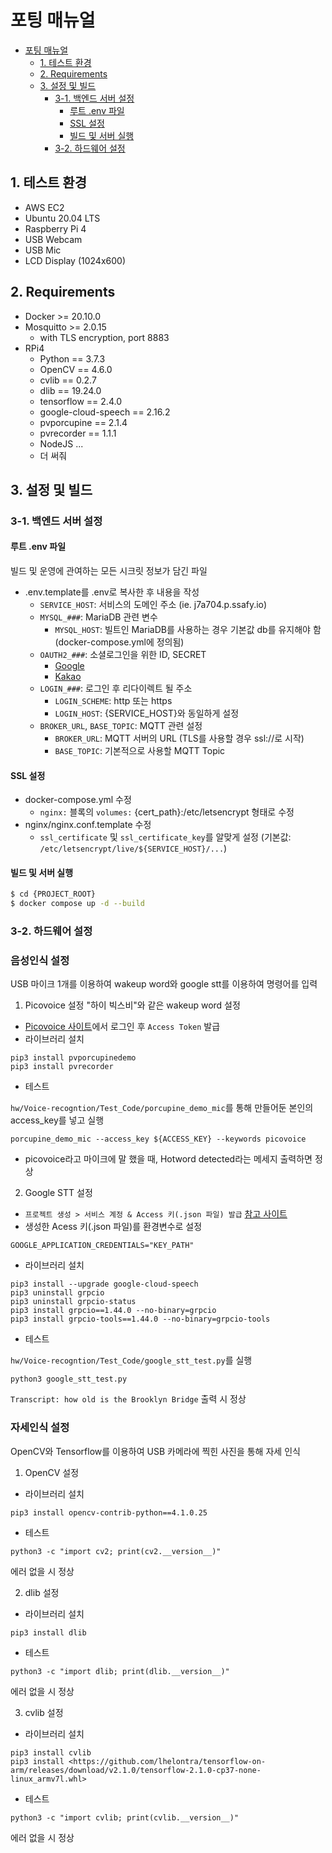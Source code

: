 # 포팅 매뉴얼

- [포팅 매뉴얼](#포팅-매뉴얼)
  - [1. 테스트 환경](#1-테스트-환경)
  - [2. Requirements](#2-requirements)
  - [3. 설정 및 빌드](#3-설정-및-빌드)
    - [3-1. 백엔드 서버 설정](#3-1-백엔드-서버-설정)
      - [루트 .env 파일](#루트-env-파일)
      - [SSL 설정](#ssl-설정)
      - [빌드 및 서버 실행](#빌드-및-서버-실행)
    - [3-2. 하드웨어 설정](#3-2-하드웨어-설정)

## 1. 테스트 환경

- AWS EC2
- Ubuntu 20.04 LTS
- Raspberry Pi 4
- USB Webcam
- USB Mic
- LCD Display (1024x600)

## 2. Requirements

- Docker >= 20.10.0
- Mosquitto >= 2.0.15
  - with TLS encryption, port 8883
- RPi4
  - Python == 3.7.3
  - OpenCV == 4.6.0
  - cvlib == 0.2.7
  - dlib == 19.24.0
  - tensorflow == 2.4.0
  - google-cloud-speech == 2.16.2
  - pvporcupine == 2.1.4
  - pvrecorder == 1.1.1
  - NodeJS ...
  - 더 써줘

## 3. 설정 및 빌드

### 3-1. 백엔드 서버 설정

#### 루트 .env 파일

빌드 및 운영에 관여하는 모든 시크릿 정보가 담긴 파일

- .env.template를 .env로 복사한 후 내용을 작성
  - `SERVICE_HOST`: 서비스의 도메인 주소 (ie. j7a704.p.ssafy.io)
  - `MYSQL_###`: MariaDB 관련 변수
    - `MYSQL_HOST`: 빌트인 MariaDB를 사용하는 경우 기본값 db를 유지해야 함 (docker-compose.yml에 정의됨)
  - `OAUTH2_###`: 소셜로그인을 위한 ID, SECRET
    - [Google](https://console.cloud.google.com/)
    - [Kakao](https://developers.kakao.com/)
  - `LOGIN_###`: 로그인 후 리다이렉트 될 주소
    - `LOGIN_SCHEME`: http 또는 https
    - `LOGIN_HOST`: {SERVICE_HOST}와 동일하게 설정
  - `BROKER_URL`, `BASE_TOPIC`: MQTT 관련 설정
    - `BROKER_URL`: MQTT 서버의 URL (TLS를 사용할 경우 ssl://로 시작)
    - `BASE_TOPIC`: 기본적으로 사용할 MQTT Topic

#### SSL 설정

- docker-compose.yml 수정
  - `nginx:` 블록의 `volumes:` {cert_path}:/etc/letsencrypt 형태로 수정
- nginx/nginx.conf.template 수정
  - `ssl_certificate` 및 `ssl_certificate_key`를 알맞게 설정 (기본값: `/etc/letsencrypt/live/${SERVICE_HOST}/...`)

#### 빌드 및 서버 실행

```bash
$ cd {PROJECT_ROOT}
$ docker compose up -d --build
```

### 3-2. 하드웨어 설정

### 음성인식 설정

USB 마이크 1개를 이용하여 wakeup word와 google stt를 이용하여 명령어를 입력

1. Picovoice 설정
   "하이 빅스비"와 같은 wakeup word 설정

- [Picovoice 사이트](https://console.picovoice.ai/)에서 로그인 후 `Access Token` 발급
- 라이브러리 설치

```
pip3 install pvporcupinedemo
pip3 install pvrecorder
```

- 테스트

`hw/Voice-recogntion/Test_Code/porcupine_demo_mic`를 통해
만들어둔 본인의 access_key를 넣고 실행

```
porcupine_demo_mic --access_key ${ACCESS_KEY} --keywords picovoice
```

- picovoice라고 마이크에 말 했을 때, Hotword detected라는 메세지 출력하면 정상

2. Google STT 설정

- `프로젝트 생성 > 서비스 계정 & Access 키(.json 파일) 발급` [참고 사이트](https://cloud.google.com/speech-to-text/docs/before-you-begin#windows)
- 생성한 Acess 키(.json 파일)를 환경변수로 설정

```
GOOGLE_APPLICATION_CREDENTIALS="KEY_PATH"
```

- 라이브러리 설치

```
pip3 install --upgrade google-cloud-speech
pip3 uninstall grpcio
pip3 uninstall grpcio-status
pip3 install grpcio==1.44.0 --no-binary=grpcio
pip3 install grpcio-tools==1.44.0 --no-binary=grpcio-tools
```

- 테스트

`hw/Voice-recogntion/Test_Code/google_stt_test.py`를 실행

```
python3 google_stt_test.py
```

`Transcript: how old is the Brooklyn Bridge` 출력 시 정상

### 자세인식 설정

OpenCV와 Tensorflow를 이용하여 USB 카메라에 찍힌 사진을 통해 자세 인식

1. OpenCV 설정

- 라이브러리 설치

```
pip3 install opencv-contrib-python==4.1.0.25
```

- 테스트

```
python3 -c "import cv2; print(cv2.__version__)"
```

에러 없을 시 정상

2. dlib 설정

- 라이브러리 설치

```
pip3 install dlib
```

- 테스트

```
python3 -c "import dlib; print(dlib.__version__)"
```

에러 없을 시 정상

3. cvlib 설정

- 라이브러리 설치

```
pip3 install cvlib
pip3 install <https://github.com/lhelontra/tensorflow-on-arm/releases/download/v2.1.0/tensorflow-2.1.0-cp37-none-linux_armv7l.whl>
```

- 테스트

```
python3 -c "import cvlib; print(cvlib.__version__)"
```

에러 없을 시 정상
